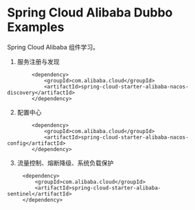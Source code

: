 # Spring Cloud Alibaba Dubbo Examples

Spring Cloud Alibaba 组件学习。

1. 服务注册与发现
```
        <dependency>
            <groupId>com.alibaba.cloud</groupId>
            <artifactId>spring-cloud-starter-alibaba-nacos-discovery</artifactId>
        </dependency>
```

2. 配置中心 
```
        <dependency>
            <groupId>com.alibaba.cloud</groupId>
            <artifactId>spring-cloud-starter-alibaba-nacos-config</artifactId>
        </dependency>
```
3. 流量控制、熔断降级、系统负载保护
```
     <dependency>
         <groupId>com.alibaba.cloud</groupId>
         <artifactId>spring-cloud-starter-alibaba-sentinel</artifactId>
     </dependency>
```


